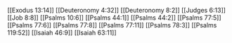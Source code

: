 [[Exodus 13:14]]
[[Deuteronomy 4:32]]
[[Deuteronomy 8:2]]
[[Judges 6:13]]
[[Job 8:8]]
[[Psalms 10:6]]
[[Psalms 44:1]]
[[Psalms 44:2]]
[[Psalms 77:5]]
[[Psalms 77:6]]
[[Psalms 77:8]]
[[Psalms 77:11]]
[[Psalms 78:3]]
[[Psalms 119:52]]
[[Isaiah 46:9]]
[[Isaiah 63:11]]
